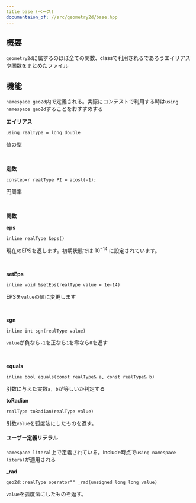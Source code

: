 ```yaml
---
title base (ベース)
documentaion_of: //src/geometry2d/base.hpp
---
```



## 概要

`geometry2d`に属するのほぼ全ての関数、classで利用されるであろうエイリアスや関数をまとめたファイル


## 機能

`namespace geo2d`内で定義される。実際にコンテストで利用する時は`using namespace geo2d`することをおすすめする

**エイリアス**
```
using realType = long double
```

値の型

<br />

**定数**
```
constepxr realType PI = acosl(-1);
```
円周率

<br />

**関数**

**eps**
```
inline realType &eps()
```
現在のEPSを返します。初期状態では $10^{-14}$ に設定されています。

<br />

**setEps**
```
inline void &setEps(realType value = 1e-14)
```
EPSを`value`の値に変更します

<br />

**sgn**
```
inline int sgn(realType value)
```
`value`が負なら`-1`を正なら`1`を零なら`0`を返す

<br />

**equals**
```
inline bool equals(const realType& a, const realType& b)
```

引数に与えた実数`a, b`が等しいか判定する

**toRadian**
```
realType toRadian(realType value)
```
引数`value`を弧度法にしたものを返す。

#### ユーザー定義リテラル

`namespace literal`上で定義されている。include時点で`using namespace literal`が適用される

**_rad**
```
geo2d::realType operator"" _rad(unsigned long long value)
```

`value`を弧度法にしたものを返す。
